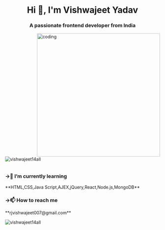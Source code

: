 <h1 align="center">Hi 👋, I'm Vishwajeet Yadav</h1>
<h3 align="center">A passionate frontend developer from India</h3>

<img align="right" alt="coding" width="400" src="https://user-images.githubusercontent.com/55389276/140866485-8fb1c876-9a8f-4d6a-98dc-08c4981eaf70.gif">

<p align="left"> <img src="https://komarev.com/ghpvc/?username=vishwajeet14all&label=Profile%20views&color=0e75b6&style=flat" alt="vishwajeet14all" /> </p>

<p align="left"> <a href="https://twitter.com/" target="blank"><img src="https://img.shields.io/twitter/follow/?logo=twitter&style=for-the-badge" alt="" /></a> </p>

<h3>->🌱 I’m currently learning </h3> **HTML,CSS,Java Script,AJEX,jQuery,React,Node.js,MongoDB**

<h3>->📫 How to reach me </h3>**rjvishwajeet007@gmail.com**




<p><img align="left" src="https://github-readme-stats.vercel.app/api/top-langs?username=vishwajeet14all&show_icons=true&locale=en&layout=compact" alt="vishwajeet14all" /></p>

